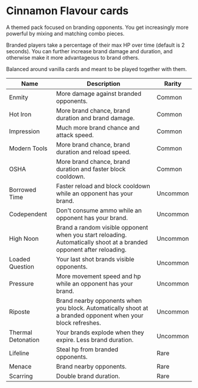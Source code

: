 # Cinnamon Flavour cards

A themed pack focused on branding opponents. You get increasingly more powerful by mixing and matching combo pieces.

Branded players take a percentage of their max HP over time (default is 2 seconds). You can further increase brand damage and duration, and otherwise make it more advantageous to brand others.

Balanced around vanilla cards and meant to be played together with them.

| Name | Description | Rarity |
|------|-------------|--------|
| Enmity             | More damage against branded opponents. | Common
| Hot Iron           | More brand chance, brand duration and brand damage. | Common
| Impression         | Much more brand chance and attack speed. | Common
| Modern Tools       | More brand chance, brand duration and reload speed. | Common
| OSHA               | More brand chance, brand duration and faster block cooldown. | Common
| Borrowed Time      | Faster reload and block cooldown while an opponent has your brand. | Uncommon
| Codependent        | Don't consume ammo while an opponent has your brand. | Uncommon
| High Noon          | Brand a random visible opponent when you start reloading. Automatically shoot at a branded opponent after reloading. | Uncommon
| Loaded Question    | Your last shot brands visible opponents. | Uncommon
| Pressure           | More movement speed and hp while an opponent has your brand. | Uncommon
| Riposte            | Brand nearby opponents when you block. Automatically shoot at a branded opponent when your block refreshes. | Uncommon
| Thermal Detonation | Your brands explode when they expire. Less brand duration. | Uncommon
| Lifeline           | Steal hp from branded opponents. | Rare
| Menace             | Brand nearby opponents. | Rare
| Scarring           | Double brand duration. | Rare

